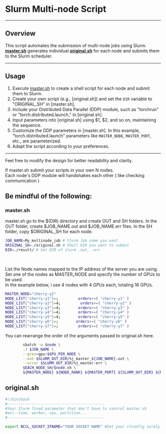 # Slurm Multi-node Script

---

## Overview

This script automates the submission of multi-node jobs using Slurm. <br>[**master.sh**](master.sh) generates individual [**original.sh**](original.sh) for each node and submits them to the Slurm scheduler.

---

## Usage

1. Execute [master.sh](master.sh) to create a shell script for each node and submit them to Slurm.
2. Create your own script (e.g., [original.sh]) and set the `DIR` variable to "ORIGINAL_SH" in [master.sh].
3. Include your Distributed Data Parallel (DDP) module, such as "torchrun" or "torch.distributed.launch," in [original.sh].
4. Input parameters into [original.sh] using $1, $2, and so on, maintaining the sequence.
5. Customize the DDP parameters in [master.sh]. In this example, "torch.distributed.launch" parameters like `MASTER_NODE`, `MASTER_PORT`, etc., are parameterized.
6. Adapt the script according to your preferences.

---

Feel free to modify the design for better readability and clarity.

If master.sh submit your scripts in your own N nodes.<br>
Each node's DDP module will handshakes each other ( like checking communication )


## Be mindful of the following:

### master.sh

master.sh go to the $(DIR) directory and create OUT and SH folders. In the OUT folder, create $JOB_NAME.out and $JOB_NAME.err files. In the SH folder, copy $ORIGINAL_SH for each node.
```bash
JOB_NAME=My_multinode_job # Slurm Job name you want 
ORIGINAL_SH=./original.sh # Shell DIR you want to submit
DIR=./result/ # Set DIR of slurm .out, .err 
```
<br>

List the Node names mapped to the IP address of the server you are using. <br>
Set one of the nodes as MASTER_NODE and specify the number of GPUs to be used. <br>
In the example below, i use 4 nodes with 4 GPUs each, totaling 16 GPUs.

```bash
MASTER_NODE="cherry-y2"
NODE_LIST["cherry-y1"]=;         orders+=( "cherry-y1" )
NODE_LIST["cherry-y2"]=4;         orders+=( "cherry-y2" )
NODE_LIST["cherry-y3"]=4;        orders+=( "cherry-y3" )
NODE_LIST["cherry-y4"]=4;        orders+=( "cherry-y4" )
NODE_LIST["cherry-y5"]=4;        orders+=( "cherry-y5" )
NODE_LIST["cherry-y6"]=;        orders+=( "cherry-y6" )
NODE_LIST["cherry-y7"]=;         orders+=( "cherry-y7" )
```



You can rearrange the order of the arguments passed to original.sh here.

```bash
        sbatch -w $node \
        -J $JOB_NAME \
        --gres=gpu:$GPU_PER_NODE \
        --out $SLURM_OUT_DIR/%j_master_${JOB_NAME}.out \
        --error $SLURM_OUT_DIR/%j_master.err \
        $EACH_NODE_SH/$node.sh \
        ${MASTER_NODE} ${NODE_RANK} ${MASTER_PORT} ${SLURM_OUT_DIR} ${NODES} ${GPU_PER_NODE}
```

## original.sh
```sh
#!/bin/bash
#--------------------------------------------
#Your Slurm fixed parameter that don't have to control master.sh   
#ex)--time, worker, cpu, partition...
#--------------------------------------------

export NCCL_SOCKET_IFNAME="YOUR SOCKET NAME" #Set your ifconfig surely


